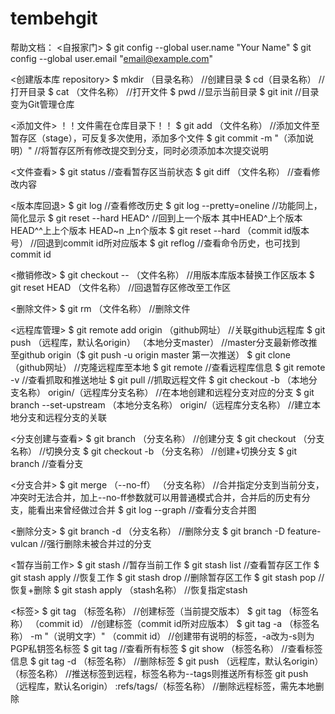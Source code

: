 # tembehgit
<This is a test message>

帮助文档：
<自报家门>
$ git config --global user.name "Your Name"
$ git config --global user.email "email@example.com"

<创建版本库 repository>
$ mkdir （目录名称）	//创建目录
$ cd（目录名称）	//打开目录
$ cat （文件名称）	//打开文件
$ pwd	//显示当前目录
$ git init	//目录变为Git管理仓库

<添加文件>
！！文件需在仓库目录下！！
$ git add （文件名称）	//添加文件至暂存区（stage），可反复多次使用，添加多个文件
$ git commit -m "（添加说明）"	//将暂存区所有修改提交到分支，同时必须添加本次提交说明

<文件查看>
$ git status	//查看暂存区当前状态
$ git diff （文件名称）	//查看修改内容

<版本库回退>
$ git log	//查看修改历史
$ git log --pretty=oneline	//功能同上，简化显示
$ git reset --hard HEAD^	//回到上一个版本 其中HEAD^上个版本 HEAD^^上上个版本 HEAD~n 上n个版本
$ git reset --hard （commit id版本号）	//回退到commit id所对应版本
$ git reflog	//查看命令历史，也可找到commit id

<撤销修改>
$ git checkout -- （文件名称）	//用版本库版本替换工作区版本
$ git reset HEAD （文件名称）	//回退暂存区修改至工作区

<删除文件>
$ git rm （文件名称）	//删除文件

<远程库管理>
$ git remote add origin （github网址）	//关联github远程库
$ git push （远程库，默认名origin） （本地分支master）	//master分支最新修改推至github origin（$ git push -u origin master 第一次推送）
$ git clone （github网址）	//克隆远程库至本地
$ git remote	//查看远程库信息
$ git remote -v	//查看抓取和推送地址
$ git pull	//抓取远程文件
$ git checkout -b （本地分支名称） origin/（远程库分支名称）	//在本地创建和远程分支对应的分支
$ git branch --set-upstream （本地分支名称） origin/（远程库分支名称）	//建立本地分支和远程分支的关联

<分支创建与查看>
$ git branch （分支名称）	//创建分支
$ git checkout （分支名称）	//切换分支
$ git checkout -b （分支名称）	//创建+切换分支
$ git branch	//查看分支

<分支合并>
$ git merge （--no-ff） （分支名称）	//合并指定分支到当前分支，冲突时无法合并，加上--no-ff参数就可以用普通模式合并，合并后的历史有分支，能看出来曾经做过合并
$ git log --graph	//查看分支合并图

<删除分支>
$ git branch -d （分支名称）	//删除分支
$ git branch -D feature-vulcan	//强行删除未被合并过的分支

<暂存当前工作>
$ git stash	//暂存当前工作
$ git stash list	//查看暂存区工作
$ git stash apply	//恢复工作
$ git stash drop	//删除暂存区工作
$ git stash pop	//恢复+删除
$ git stash apply （stash名称）	//恢复指定stash

<标签>
$ git tag （标签名称）	//创建标签（当前提交版本）
$ git tag （标签名称） （commit id）	//创建标签（commit id所对应版本）
$ git tag -a （标签名称） -m "（说明文字）" （commit id）	//创建带有说明的标签，-a改为-s则为PGP私钥签名标签
$ git tag	//查看所有标签
$ git show （标签名称）	//查看标签信息
$ git tag -d （标签名称）	//删除标签
$ git push （远程库，默认名origin） （标签名称）	//推送标签到远程，标签名称为--tags则推送所有标签
git push （远程库，默认名origin） :refs/tags/（标签名称）	//删除远程标签，需先本地删除
